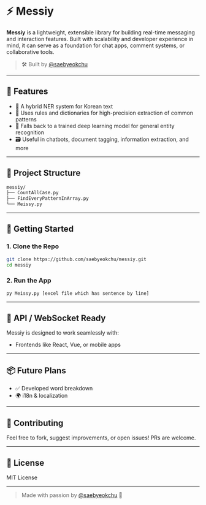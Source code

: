 # ⚡ Messiy

**Messiy** is a lightweight, extensible library for building real-time messaging and interaction features. Built with scalability and developer experience in mind, it can serve as a foundation for chat apps, comment systems, or collaborative tools.

> 🛠️ Built by [@saebyeokchu](https://github.com/saebyeokchu)

---

## 🌟 Features

- 💬 A hybrid NER system for Korean text
- 🧩 Uses rules and dictionaries for high-precision extraction of common patterns
- 🔐 Falls back to a trained deep learning model for general entity recognition
- 🗃️ Useful in chatbots, document tagging, information extraction, and more

---

## 📁 Project Structure

```bash
messiy/
├── CountAllCase.py
├── FindEveryPatternInArray.py
└── Meissy.py
```

---

## 🚀 Getting Started

### 1. Clone the Repo

```bash
git clone https://github.com/saebyeokchu/messiy.git
cd messiy
```

### 2. Run the App

```bash
py Meissy.py [excel file which has sentence by line]
```

---

## 🔌 API / WebSocket Ready

Messiy is designed to work seamlessly with:

- Frontends like React, Vue, or mobile apps

---

## 📦 Future Plans

- ✅ Developed word breakdown
- 🌍 i18n & localization

---

## 🤝 Contributing

Feel free to fork, suggest improvements, or open issues! PRs are welcome.

---

## 📄 License

MIT License

---

> Made with passion by [@saebyeokchu](https://github.com/saebyeokchu) 🌅
